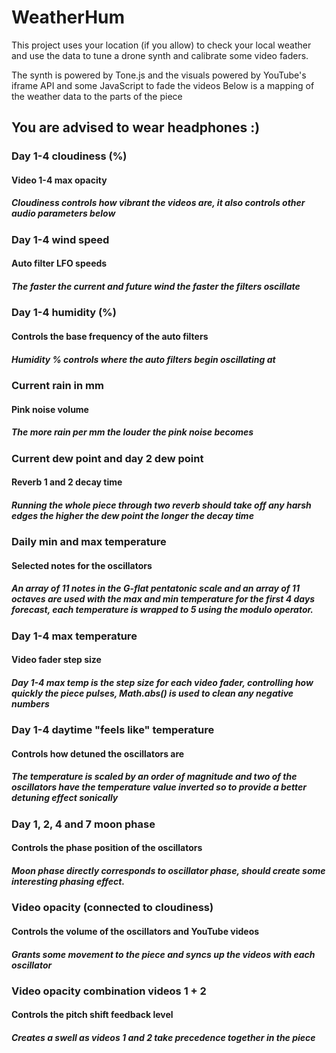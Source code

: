 # WeatherHum

This project uses your location (if you allow) to check your local weather and use the data to tune a drone synth and calibrate some video faders.

The synth is powered by Tone.js and the visuals powered by YouTube's iframe API and some JavaScript to fade the videos
Below is a mapping of the weather data to the parts of the piece

## You are advised to wear headphones :)

### Day 1-4 cloudiness (%)
#### Video 1-4 max opacity
##### Cloudiness controls how vibrant the videos are, it also controls other audio parameters below

### Day 1-4 wind speed
#### Auto filter LFO speeds
##### The faster the current and future wind the faster the filters oscillate

### Day 1-4 humidity (%)
#### Controls the base frequency of the auto filters
##### Humidity % controls where the auto filters begin oscillating at

### Current rain in mm
#### Pink noise volume
##### The more rain per mm the louder the pink noise becomes

### Current dew point and day 2 dew point
#### Reverb 1 and 2 decay time
##### Running the whole piece through two reverb should take off any harsh edges the higher the dew point the longer the decay time

### Daily min and max temperature
#### Selected notes for the oscillators
##### An array of 11 notes in the G-flat pentatonic scale and an array of 11 octaves are used with the max and min temperature for the first 4 days forecast, each temperature is wrapped to 5 using the modulo operator.

### Day 1-4 max temperature
#### Video fader step size
##### Day 1-4 max temp is the step size for each video fader, controlling how quickly the piece pulses, Math.abs() is used to clean any negative numbers

### Day 1-4 daytime "feels like" temperature
#### Controls how detuned the oscillators are
##### The temperature is scaled by an order of magnitude and two of the oscillators have the temperature value inverted so to provide a better detuning effect sonically

### Day 1, 2, 4 and 7 moon phase
#### Controls the phase position of the oscillators
##### Moon phase directly corresponds to oscillator phase, should create some interesting phasing effect.

### Video opacity (connected to cloudiness)
#### Controls the volume of the oscillators and YouTube videos
##### Grants some movement to the piece and syncs up the videos with each oscillator

### Video opacity combination videos 1 + 2
#### Controls the pitch shift feedback level
##### Creates a swell as videos 1 and 2 take precedence together in the piece
